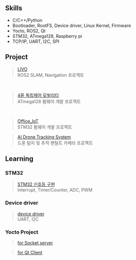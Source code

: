 ## Skills

- C/C++/Python
- Bootloader, RootFS, Device driver, Linux Kernel, Firmware
- Yocto, ROS2, Qt
- STM32, ATmega128, Raspberry pi
- TCP/IP, UART, I2C, SPI

## Project
> [LIVO](https://github.com/jeong7231/LIVO)<br>
> ROS2 SLAM, Navigation 프로젝트
<br>

> [4륜 독립제어 모빌리티](https://github.com/jeong7231/embeded_system_design)<br>
> ATmega128 펌웨어 개발 프로젝트
<br>

> [Office_IoT](https://github.com/jeong7231/Office_IoT)<br>
> STM32 펌웨어 개발 프로젝트

> [AI Drone Tracking System](https://github.com/SulfurCamp/Intel_AI_Project_Team02)<br>
> 드론 탐지 및 추적 팬틸트 카메라 프로젝트

## Learning
### STM32
> [STM32 신호등 구현](https://github.com/jeong7231/intel7_review_study/tree/main/2nd_week/jeong7231)<br>
> Interrupt, Timer/Counter, ADC, PWM

### Device driver
> [device driver](https://github.com/jeong7231/device_driver)<br>
> UART, I2C

### Yocto Project
> [for Socket server](https://github.com/jeong7231/yocto_tcp_server)<br>

> [for Qt Client](https://github.com/jeong7231/yocto_qt_client)<br>

